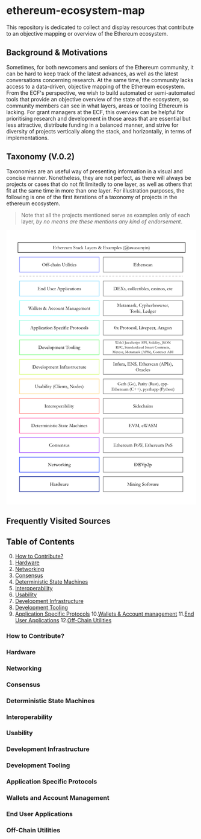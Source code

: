 # ethereum-ecosystem-map
This repository is dedicated to collect and display resources that contribute to an objective mapping or overview of the Ethereum ecosystem.

## Background & Motivations
Sometimes, for both newcomers and seniors of the Ethereum community, it can be hard to keep track of the latest advances, as well as the latest conversations concerning research. At the same time, the community lacks access to a data-driven, objective mapping of the Ethereum ecosystem. 
From the ECF's perspective, we wish to build automated or semi-automated tools that
provide an objective overview of the state of the ecosystem, so community members can see in what layers, areas or tooling Ethereum is lacking. 
For grant managers at the ECF, this overview can be helpful for prioritising research and development in those areas that are essential but less attractive, distribute funding in a balanced manner, and strive for diversity of projects vertically along the stack, and horizontally, in terms of implementations. 

## Taxonomy (V.0.2)
Taxonomies are an useful way of presenting information in a visual and concise manner. Nonetheless, they are not perfect, as there will always be projects or cases that do not fit limitedly to one layer, as well as others that fit at the same time in more than one layer. 
For illustration purposes, the following is one of the first iterations of a taxonomy of projects in the ethereum ecosystem.

> Note that all the projects mentioned serve as examples only of each layer, *by no means are these mentions any kind of endorsement*.

![Ethercosystem Taxonomy](https://github.com/EthereumCommunityFund/ethereum-ecosystem-map/blob/master/figures/ethercosystem.png)

## Frequently Visited Sources
[ethereum wiki]: https://github.com/ethereum/wiki/wiki "Ethereum Wiki"
[ethresearch]:  https://ethresear.ch/latest "ETH Research"

## Table of Contents
0. [How to Contribute?](#how-to-contribute)
1. [Hardware](#hardware)
2. [Networking](#networking)
3. [Consensus](#consensus)
4. [Deterministic State Machines](#deterministic-state-machines)
5. [Interoperability](#interoperability)
6. [Usability](#usability)
7. [Development Infrastructure](#development-infrastructure)
8. [Development Tooling](#development-tooling)
9. [Application Specific Protocols](#application-specific-protocols)
10.[Wallets & Account management](#wallets-and-account-management)
11.[End User Applications](#end-user-applications)
12.[Off-Chain Utilities](#off-chain-utilities)

### How to Contribute?

### Hardware

### Networking

### Consensus

### Deterministic State Machines

### Interoperability

### Usability

### Development Infrastructure

### Development Tooling

### Application Specific Protocols

### Wallets and Account Management

### End User Applications

### Off-Chain Utilities
